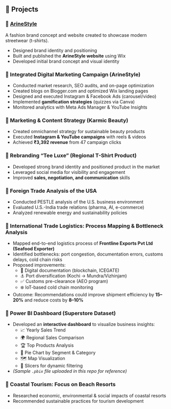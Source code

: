 ## 📌 Projects  

### 🔹 [ArineStyle](https://areenasiju.wixsite.com/arinestyle)  
A fashion brand concept and website created to showcase modern streetwear (t-shirts).  
- Designed brand identity and positioning  
- Built and published the **ArineStyle website** using Wix  
- Developed initial brand concept and visual identity  

### 🔹 Integrated Digital Marketing Campaign (ArineStyle)  
- Conducted market research, SEO audits, and on-page optimization  
- Created blogs on Blogger.com and optimized Wix landing pages  
- Designed and executed Instagram & Facebook Ads (carousel/video)  
- Implemented **gamification strategies** (quizzes via Canva)  
- Monitored analytics with Meta Ads Manager & YouTube Insights  

### 🔹 Marketing & Content Strategy (Karmic Beauty)  
- Created omnichannel strategy for sustainable beauty products  
- Executed **Instagram & YouTube campaigns** with reels & videos  
- Achieved **₹3,392 revenue** from 47 campaign clicks  

### 🔹 Rebranding “Tee Luxe” (Regional T-Shirt Product)  
- Developed strong brand identity and positioned product in the market  
- Leveraged social media for visibility and engagement  
- Improved **sales, negotiation, and communication** skills  

### 🔹 Foreign Trade Analysis of the USA  
- Conducted PESTLE analysis of the U.S. business environment  
- Evaluated U.S.-India trade relations (pharma, AI, e-commerce)  
- Analyzed renewable energy and sustainability policies  

### 🔹 International Trade Logistics: Process Mapping & Bottleneck Analysis  
- Mapped end-to-end logistics process of **Frontline Exports Pvt Ltd (Seafood Exporter)**  
- Identified bottlenecks: port congestion, documentation errors, customs delays, cold chain risks  
- Proposed improvements:  
  - 📑 Digital documentation (blockchain, ICEGATE)  
  - ⚓ Port diversification (Kochi → Mundra/Vizhinjam)  
  - ✅ Customs pre-clearance (AEO program)  
  - ❄️ IoT-based cold chain monitoring  
- Outcome: Recommendations could improve shipment efficiency by **15–20%** and reduce costs by **8–10%**  

### 🔹 Power BI Dashboard (Superstore Dataset)  
- Developed an **interactive dashboard** to visualize business insights:  
  - 📈 Yearly Sales Trend  
  - 🌍 Regional Sales Comparison  
  - 🏆 Top Products Analysis  
  - 🥧 Pie Chart by Segment & Category  
  - 🗺️ Map Visualization  
  - 🔎 Slicers for dynamic filtering  
- *(Sample `.pbix` file uploaded in this repo for reference)*  

### 🔹 Coastal Tourism: Focus on Beach Resorts  
- Researched economic, environmental & social impacts of coastal resorts  
- Recommended sustainable practices for tourism development  

  
